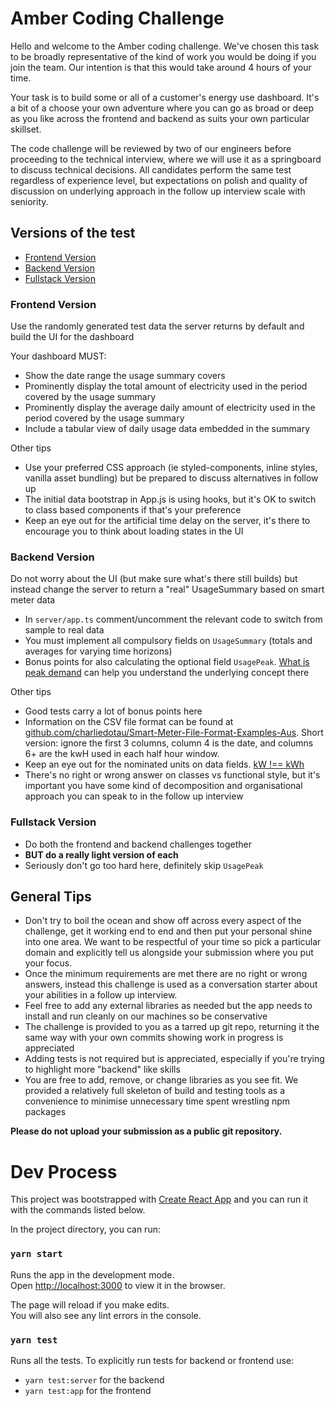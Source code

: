 # Amber Coding Challenge

Hello and welcome to the Amber coding challenge. We've chosen this task to be broadly representative of the kind of work you would be doing if you join the team. Our intention is that this would take around 4 hours of your time.

Your task is to build some or all of a customer's energy use dashboard. It's a bit of a choose your own adventure where you can go as broad or deep as you like across the frontend and backend as suits your own particular skillset.

The code challenge will be reviewed by two of our engineers before proceeding to the technical interview, where we will use it as a springboard to discuss technical decisions. All candidates perform the same test regardless of experience level, but expectations on polish and quality of discussion on underlying approach in the follow up interview scale with seniority.

## Versions of the test

* [Frontend Version](#frontend-version)
* [Backend Version](#backend-version)
* [Fullstack Version](#fullstack-version)

### Frontend Version

Use the randomly generated test data the server returns by default and build the UI for the dashboard

Your dashboard MUST:

* Show the date range the usage summary covers
* Prominently display the total amount of electricity used in the period covered by the usage summary
* Prominently display the average daily amount of electricity used in the period covered by the usage summary
* Include a tabular view of daily usage data embedded in the summary

Other tips

* Use your preferred CSS approach (ie styled-components, inline styles, vanilla asset bundling) but be prepared to discuss alternatives in follow up
* The initial data bootstrap in App.js is using hooks, but it's OK to switch to class based components if that's your preference
* Keep an eye out for the artificial time delay on the server, it's there to encourage you to think about loading states in the UI

### Backend Version

Do not worry about the UI (but make sure what's there still builds) but instead change the server to return a "real" UsageSummary based on smart meter data

* In `server/app.ts` comment/uncomment the relevant code to switch from sample to real data
* You must implement all compulsory fields on `UsageSummary` (totals and averages for varying time horizons)
* Bonus points for also calculating the optional field `UsagePeak`. [What is peak demand](https://www.enertiv.com/resources/faq/what-is-peak-demand) can help you understand the underlying concept there

Other tips

* Good tests carry a lot of bonus points here
* Information on the CSV file format can be found at [github.com/charliedotau/Smart-Meter-File-Format-Examples-Aus](https://github.com/charliedotau/Smart-Meter-File-Format-Examples-Aus). Short version: ignore the first 3 columns, column 4 is the date, and columns 6+ are the kwH used in each half hour window.
* Keep an eye out for the nominated units on data fields. [kW !== kWh](https://www.solarquotes.com.au/blog/kw-and-kwh-what-is-the-difference/)
* There's no right or wrong answer on classes vs functional style, but it's important you have some kind of decomposition and organisational approach you can speak to in the follow up interview

### Fullstack Version

* Do both the frontend and backend challenges together
* **BUT do a really light version of each**
* Seriously don't go too hard here, definitely skip `UsagePeak`

## General Tips

* Don't try to boil the ocean and show off across every aspect of the challenge, get it working end to end and then put your personal shine into one area. We want to be respectful of your time so pick a particular domain and explicitly tell us alongside your submission where you put your focus.
* Once the minimum requirements are met there are no right or wrong answers, instead this challenge is used as a conversation starter about your abilities in a follow up interview.
* Feel free to add any external libraries as needed but the app needs to install and run cleanly on our machines so be conservative
* The challenge is provided to you as a tarred up git repo, returning it the same way with your own commits showing work in progress is appreciated
* Adding tests is not required but is appreciated, especially if you're trying to highlight more "backend" like skills
* You are free to add, remove, or change libraries as you see fit. We provided a relatively full skeleton of build and testing tools as a convenience to minimise unnecessary time spent wrestling npm packages

**Please do not upload your submission as a public git repository.**

# Dev Process

This project was bootstrapped with [Create React App](https://github.com/facebook/create-react-app) and you can run it with the commands listed below.

In the project directory, you can run:

### `yarn start`

Runs the app in the development mode.<br>
Open [http://localhost:3000](http://localhost:3000) to view it in the browser.

The page will reload if you make edits.<br>
You will also see any lint errors in the console.

### `yarn test`

Runs all the tests. To explicitly run tests for backend or frontend use:

* `yarn test:server` for the backend
* `yarn test:app` for the frontend

